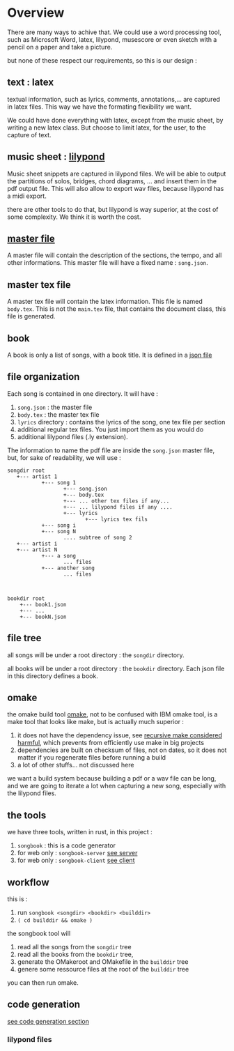 # Overview

There are many ways to achive that. We could use a word processing tool, such as Microsoft Word, latex,
lilypond, musescore or even sketch with a pencil on a paper and take a picture.

but none of these respect our requirements, so this is our design :

## text : latex
textual information, such as lyrics, comments, annotations,... are captured in latex files. This way we have
the formating flexibility we want.

We could have done everything with latex, except from the music sheet, by writing a new latex class. But
choose to limit latex, for the user, to the capture of text.

## music sheet : [lilypond](https://lilypond.org/)
Music sheet snippets are captured in lilypond files. We will be able to output the partitions of solos, bridges,
chord diagrams, ... and insert them in the pdf output file. This will also allow to export wav files, because
lilypond has a midi export.

there are other tools to do that, but lilypond is way superior, at the cost of some complexity. We think it is
worth the cost.

## [master file](master_json.md#master)
A master file will contain the description of the sections, the tempo, and all other informations.
This master file will have a fixed name : ``song.json``.

## master tex file
A master tex file will contain the latex information. This file is named ``body.tex``.
This is not the ``main.tex`` file, that contains the
document class, this file is generated.

## book
A book is only a list of songs, with a book title. It is defined in a [json file](book.md#top)

## file organization
Each song is contained in one directory. It will have :
1. `song.json` : the master file
2. `body.tex` : the master tex file
3. `lyrics` directory : contains the lyrics of the song, one tex file per section
4. additional regular tex files. You just import them as you would do
5. additional lilypond files (.ly extension).

The information to name the pdf file are inside the ``song.json`` master file, but, for sake of readability,
we will use :

    songdir root
       +--- artist 1
               +--- song 1
                      +--- song.json
                      +--- body.tex
                      +--- ... other tex files if any...
                      +--- ... lilypond files if any ....
                      +--- lyrics
                             +--- lyrics tex fils
               +--- song i
               +--- song N
                      .... subtree of song 2
       +--- artist i
       +--- artist N
               +--- a song
                      ... files
               +--- another song
                      ... files



    bookdir root
        +--- book1.json
        +--- ...
        +--- bookN.json

## file tree
all songs will be under a root directory : the ``songdir`` directory.

all books will be under a root directory : the ``bookdir`` directory. Each json file in this directory defines a book.


## omake

the omake build tool [omake](http://projects.camlcity.org/projects/omake.html), not to be confused with IBM omake tool,
is a make tool that looks like make, but is actually much superior :
1. it does not have the dependency issue, see [recursive make considered harmful](https://accu.org/journals/overload/14/71/miller_2004/), which prevents from efficiently use make in big projects
2. dependencies are built on checksum of files, not on dates, so it does not matter if you regenerate files before running a build
3. a lot of other stuffs... not discussed here

we want a build system because building a pdf or a wav file can be long, and we are going to iterate a lot when capturing a new song,
especially with the lilypond files.


## the tools
we have three tools, written in rust, in this project :
1. ``songbook`` : this is a code generator
2. for web only : ``songbook-server`` [see server](web/server.md#top)
2. for web only : ``songbook-client`` [see client](web/client.md#top)


## workflow

this is :

1. run ``songbook <songdir> <bookdir> <builddir>``
2. ``( cd builddir && omake )``

the songbook tool will
1. read all the songs from the ``songdir`` tree
2. read all the books from the ``bookdir`` tree,
3. generate the OMakeroot and OMakefile in the ``builddir`` tree
4. genere some ressource files at the root of the ``builddir`` tree

you can then run omake.


## code generation

[see code generation section](generate.md#overview)


### lilypond files
